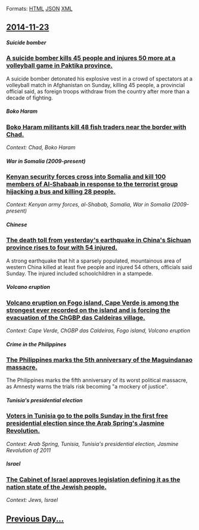 
Formats: [HTML](2014/11/23/index.html)  [JSON](2014/11/23/index.json)  [XML](2014/11/23/index.xml)  

## [2014-11-23](/news/2014/11/23/index.md)

##### Suicide bomber
### [A suicide bomber kills 45 people and injures 50 more at a volleyball game in Paktika province. ](/news/2014/11/23/a-suicide-bomber-kills-45-people-and-injures-50-more-at-a-volleyball-game-in-paktika-province.md)
A suicide bomber detonated his explosive vest in a crowd of spectators at a volleyball match in Afghanistan on Sunday, killing 45 people, a provincial official said, as foreign troops withdraw from the country after more than a decade of fighting.

##### Boko Haram
### [Boko Haram militants kill 48 fish traders near the border with Chad. ](/news/2014/11/23/boko-haram-militants-kill-48-fish-traders-near-the-border-with-chad.md)
_Context: Chad, Boko Haram_

##### War in Somalia (2009-present)
### [Kenyan security forces cross into Somalia and kill 100 members of Al-Shabaab in response to the terrorist group hijacking a bus and killing 28 people. ](/news/2014/11/23/kenyan-security-forces-cross-into-somalia-and-kill-100-members-of-al-shabaab-in-response-to-the-terrorist-group-hijacking-a-bus-and-killing.md)
_Context: Kenyan army forces, al-Shabab, Somalia, War in Somalia (2009-present)_

##### Chinese
### [The death toll from yesterday's earthquake in China's Sichuan province rises to four with 54 injured. ](/news/2014/11/23/the-death-toll-from-yesterday-s-earthquake-in-china-s-sichuan-province-rises-to-four-with-54-injured.md)
A strong earthquake that hit a sparsely populated, mountainous area of western China killed at least five people and injured 54 others, officials said Sunday. The injured included schoolchildren in a stampede.

##### Volcano eruption
### [Volcano eruption on Fogo island, Cape Verde is among the strongest ever recorded on the island and is forcing the evacuation of the ChGBP das Caldeiras village. ](/news/2014/11/23/volcano-eruption-on-fogo-island-cape-verde-is-among-the-strongest-ever-recorded-on-the-island-and-is-forcing-the-evacuation-of-the-chagbp-d.md)
_Context: Cape Verde, ChGBP das Caldeiras, Fogo island, Volcano eruption_

##### Crime in the Philippines
### [The Philippines marks the 5th anniversary of the Maguindanao massacre. ](/news/2014/11/23/the-philippines-marks-the-5th-anniversary-of-the-maguindanao-massacre.md)
The Philippines marks the fifth anniversary of its worst political massacre, as Amnesty warns the trials risk becoming &quot;a mockery of justice&quot;.

##### Tunisia's presidential election
### [Voters in Tunisia go to the polls Sunday in the first free presidential election since the Arab Spring's Jasmine Revolution. ](/news/2014/11/23/voters-in-tunisia-go-to-the-polls-sunday-in-the-first-free-presidential-election-since-the-arab-spring-s-jasmine-revolution.md)
_Context: Arab Spring, Tunisia, Tunisia's presidential election, Jasmine Revolution of 2011_

##### Israel
### [The Cabinet of Israel approves legislation defining it as the nation state of the Jewish people. ](/news/2014/11/23/the-cabinet-of-israel-approves-legislation-defining-it-as-the-nation-state-of-the-jewish-people.md)
_Context: Jews, Israel_

## [Previous Day...](/news/2014/11/22/index.md)

